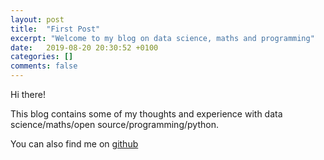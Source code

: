 ```yaml
---
layout: post
title:  "First Post"
excerpt: "Welcome to my blog on data science, maths and programming"
date:   2019-08-20 20:30:52 +0100
categories: []
comments: false
---
```


Hi there!

This blog contains some of my thoughts and experience with data science/maths/open source/programming/python.

You can also find me on [github][github]


[github]: https://github.com/lrjball/
